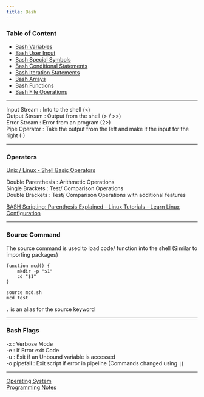 ```yaml
---
title: Bash
---
```


### Table of Content

* [Bash Variables](Bash%20Variables.md)
* [Bash User Input](Bash%20User%20Input.md)
* [Bash Special Symbols](Bash%20Special%20Symbols.md)
* [Bash Conditional Statements](Bash%20Conditional%20Statements.md)
* [Bash Iteration Statements](Bash%20Iteration%20Statements.md)
* [Bash Arrays](Bash%20Arrays.md)
* [Bash Functions](Bash%20Functions.md)
* [Bash File Operations](Bash%20File%20Operations.md)

---

Input Stream : Into to the shell (\<)  
Output Stream : Output from the shell (> / >>)  
Error Stream : Error from an program (2>)  
Pipe Operator : Take the output from the left and make it the input for the right (|)

---

### Operators

[Unix / Linux - Shell Basic Operators](https://www.tutorialspoint.com/unix/unix-basic-operators.htm)

Double Parenthesis : Arithmetic Operations  
Single Brackets : Test/ Comparison Operations  
Double Brackets : Test/ Comparison Operations with additional features

[BASH Scripting: Parenthesis Explained - Linux Tutorials - Learn Linux Configuration](https://linuxconfig.org/bash-scripting-parenthesis-explained)

---

### Source Command

The source command is used to load code/ function into the shell (Similar to importing packages)

````shell
function mcd() {
	mkdir -p "$1"
	cd "$1"
}

source mcd.sh
mcd test
````

`.` is an alias for the source keyword

---

### Bash Flags

-x : Verbose Mode  
-e : If Error exit Code  
-u : Exit if an Unbound variable is accessed  
-o pipefail : Exit script if error in pipeline (Commands changed using `|`)

---

[Operating System](../../Operating%20System.md)  
[Programming Notes](../../../Programming%20Notes/Programming%20Notes.md)